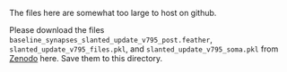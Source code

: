 The files here are somewhat too large to host on github.

Please download the files `baseline_synapses_slanted_update_v795_post.feather`, `slanted_update_v795_files.pkl`, and `slanted_update_v795_soma.pkl` from [Zenodo](https://zenodo.org/records/16905603) here.
Save them to this directory.